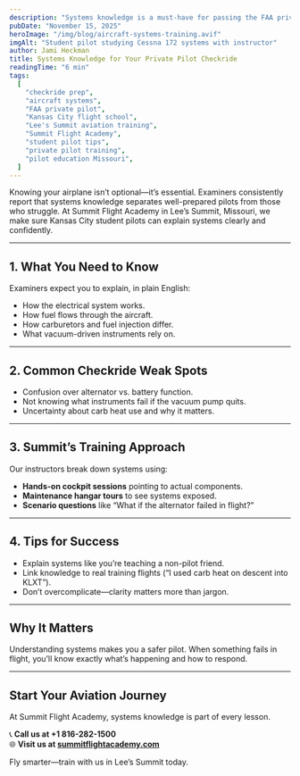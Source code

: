 ```yaml
---
description: "Systems knowledge is a must-have for passing the FAA private pilot checkride. Learn how Summit Flight Academy ensures Kansas City student pilots know their aircraft inside and out."
pubDate: "November 15, 2025"
heroImage: "/img/blog/aircraft-systems-training.avif"
imgAlt: "Student pilot studying Cessna 172 systems with instructor"
author: Jami Heckman
title: Systems Knowledge for Your Private Pilot Checkride
readingTime: "6 min"
tags:
  [
    "checkride prep",
    "aircraft systems",
    "FAA private pilot",
    "Kansas City flight school",
    "Lee's Summit aviation training",
    "Summit Flight Academy",
    "student pilot tips",
    "private pilot training",
    "pilot education Missouri",
  ]
---
```


Knowing your airplane isn’t optional—it’s essential. Examiners consistently report that systems knowledge separates well-prepared pilots from those who struggle. At Summit Flight Academy in Lee’s Summit, Missouri, we make sure Kansas City student pilots can explain systems clearly and confidently.

---

## 1. **What You Need to Know**

Examiners expect you to explain, in plain English:

- How the electrical system works.
- How fuel flows through the aircraft.
- How carburetors and fuel injection differ.
- What vacuum-driven instruments rely on.

---

## 2. **Common Checkride Weak Spots**

- Confusion over alternator vs. battery function.
- Not knowing what instruments fail if the vacuum pump quits.
- Uncertainty about carb heat use and why it matters.

---

## 3. **Summit’s Training Approach**

Our instructors break down systems using:

- **Hands-on cockpit sessions** pointing to actual components.
- **Maintenance hangar tours** to see systems exposed.
- **Scenario questions** like “What if the alternator failed in flight?”

---

## 4. **Tips for Success**

- Explain systems like you’re teaching a non-pilot friend.
- Link knowledge to real training flights (“I used carb heat on descent into KLXT”).
- Don’t overcomplicate—clarity matters more than jargon.

---

## Why It Matters

Understanding systems makes you a safer pilot. When something fails in flight, you’ll know exactly what’s happening and how to respond.

---

## Start Your Aviation Journey

At Summit Flight Academy, systems knowledge is part of every lesson.

📞 **Call us at +1 816-282-1500**  
🌐 **Visit us at [summitflightacademy.com](https://www.summitflightacademy.com/)**

Fly smarter—train with us in Lee’s Summit today.
